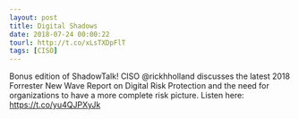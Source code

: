 ```yaml
---
layout: post
title: Digital Shadows
date: 2018-07-24 00:00:22
tourl: http://t.co/xLsTXDpFlT
tags: [CISO]
---
```

Bonus edition of ShadowTalk! CISO @rickhholland discusses the latest 2018 Forrester New Wave Report on Digital Risk Protection and the need for organizations to have a more complete risk picture. Listen here: https://t.co/yu4QJPXyJk